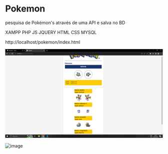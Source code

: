 # Pokemon
pesquisa de Pokémon's através de uma API e salva no BD

XAMPP PHP JS JQUERY HTML CSS MYSQL

http://localhost/pokemon/index.html

![Alt text](image.png)


![image](https://github.com/ign7/Pokemon/assets/92056093/39941377-1ce8-4870-ad66-c9a079b950f3)

